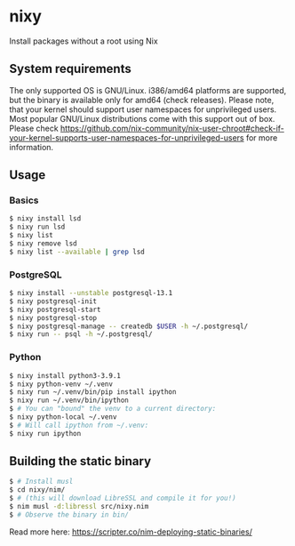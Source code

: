 # nixy
Install packages without a root using Nix

## System requirements

The only supported OS is GNU/Linux. i386/amd64 platforms are supported, but the binary is available only for amd64 (check releases). Please note, that your kernel should support user namespaces for unprivileged users. Most popular GNU/Linux distributions come with this support out of box. Please check https://github.com/nix-community/nix-user-chroot#check-if-your-kernel-supports-user-namespaces-for-unprivileged-users for more information.

## Usage

### Basics

```bash
$ nixy install lsd
$ nixy run lsd
$ nixy list
$ nixy remove lsd
$ nixy list --available | grep lsd
```

### PostgreSQL

```bash
$ nixy install --unstable postgresql-13.1
$ nixy postgresql-init
$ nixy postgresql-start
$ nixy postgresql-stop
$ nixy postgresql-manage -- createdb $USER -h ~/.postgresql/
$ nixy run -- psql -h ~/.postgresql/
```

### Python

```bash
$ nixy install python3-3.9.1
$ nixy python-venv ~/.venv
$ nixy run ~/.venv/bin/pip install ipython
$ nixy run ~/.venv/bin/ipython
$ # You can "bound" the venv to a current directory:
$ nixy python-local ~/.venv
$ # Will call ipython from ~/.venv:
$ nixy run ipython
```

## Building the static binary

```bash
$ # Install musl
$ cd nixy/nim/
$ # (this will download LibreSSL and compile it for you!)
$ nim musl -d:libressl src/nixy.nim
$ # Observe the binary in bin/
```

Read more here: https://scripter.co/nim-deploying-static-binaries/
